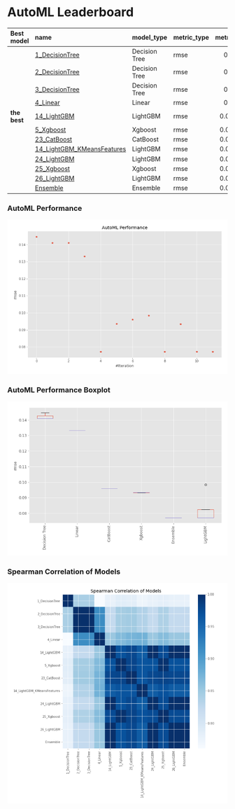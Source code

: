 # AutoML Leaderboard

| Best model   | name                                                               | model_type    | metric_type   |   metric_value |   train_time |
|:-------------|:-------------------------------------------------------------------|:--------------|:--------------|---------------:|-------------:|
|              | [1_DecisionTree](1_DecisionTree/README.md)                         | Decision Tree | rmse          |      0.144646  |         0.64 |
|              | [2_DecisionTree](2_DecisionTree/README.md)                         | Decision Tree | rmse          |      0.140926  |         0.56 |
|              | [3_DecisionTree](3_DecisionTree/README.md)                         | Decision Tree | rmse          |      0.140926  |         0.61 |
|              | [4_Linear](4_Linear/README.md)                                     | Linear        | rmse          |      0.133148  |         0.61 |
| **the best** | [14_LightGBM](14_LightGBM/README.md)                               | LightGBM      | rmse          |      0.0771442 |         0.87 |
|              | [5_Xgboost](5_Xgboost/README.md)                                   | Xgboost       | rmse          |      0.0934645 |         0.73 |
|              | [23_CatBoost](23_CatBoost/README.md)                               | CatBoost      | rmse          |      0.0960116 |         1.24 |
|              | [14_LightGBM_KMeansFeatures](14_LightGBM_KMeansFeatures/README.md) | LightGBM      | rmse          |      0.0984439 |         0.77 |
|              | [24_LightGBM](24_LightGBM/README.md)                               | LightGBM      | rmse          |      0.0771442 |         0.8  |
|              | [25_Xgboost](25_Xgboost/README.md)                                 | Xgboost       | rmse          |      0.0932867 |         0.89 |
|              | [26_LightGBM](26_LightGBM/README.md)                               | LightGBM      | rmse          |      0.0771442 |         0.85 |
|              | [Ensemble](Ensemble/README.md)                                     | Ensemble      | rmse          |      0.0771442 |         0.3  |

### AutoML Performance
![AutoML Performance](ldb_performance.png)

### AutoML Performance Boxplot
![AutoML Performance Boxplot](ldb_performance_boxplot.png)

### Spearman Correlation of Models
![models spearman correlation](correlation_heatmap.png)

